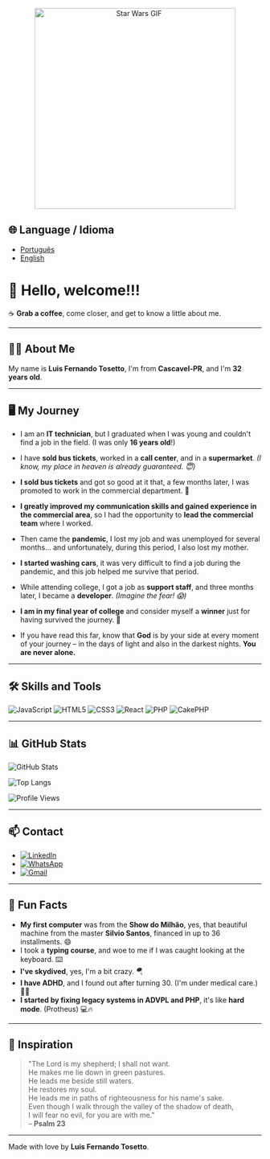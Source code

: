 <p align="center">
  <img src="https://media2.giphy.com/media/v1.Y2lkPTc5MGI3NjExb25xemR5cGM3MXA3Z3V3NTJhNzlsaDhraGpkamJsZWxoMHBodWYzYiZlcD12MV9pbnRlcm5hbF9naWZfYnlfaWQmY3Q9Zw/3ornk57KwDXf81rjWM/giphy.gif" alt="Star Wars GIF" width="400">
</p>

## 🌐 Language / Idioma
- [Português](README.md)
- [English](README-en.md)

# 👋 Hello, welcome!!!

☕ **Grab a coffee**, come closer, and get to know a little about me.

---

## 🧑‍💻 About Me

My name is **Luis Fernando Tosetto**, I'm from **Cascavel-PR**, and I'm **32 years old**.

---

## 🖥️ My Journey
  
- I am an **IT technician**, but I graduated when I was young and couldn't find a job in the field. (I was only **16 years old**!)

- I have **sold bus tickets**, worked in a **call center**, and in a **supermarket**. *(I know, my place in heaven is already guaranteed. 😇)*

- **I sold bus tickets** and got so good at it that, a few months later, I was promoted to work in the commercial department. 🚀

- **I greatly improved my communication skills and gained experience in the commercial area**, so I had the opportunity to **lead the commercial team** where I worked.

- Then came the **pandemic**, I lost my job and was unemployed for several months... and unfortunately, during this period, I also lost my mother.

- **I started washing cars**, it was very difficult to find a job during the pandemic, and this job helped me survive that period.

- While attending college, I got a job as **support staff**, and three months later, I became a **developer**. *(Imagine the fear! 😱)*

- **I am in my final year of college** and consider myself a **winner** just for having survived the journey. 💪

- If you have read this far, know that **God** is by your side at every moment of your journey – in the days of light and also in the darkest nights. **You are never alone.**

---

## 🛠️ Skills and Tools

![JavaScript](https://img.shields.io/badge/JavaScript-F7DF1E?style=for-the-badge&logo=javascript&logoColor=black)
![HTML5](https://img.shields.io/badge/HTML5-E34F26?style=for-the-badge&logo=html5&logoColor=white)
![CSS3](https://img.shields.io/badge/CSS3-1572B6?style=for-the-badge&logo=css3&logoColor=white)
![React](https://img.shields.io/badge/React-20232A?style=for-the-badge&logo=react&logoColor=61DAFB)
![PHP](https://img.shields.io/badge/PHP-777BB4?style=for-the-badge&logo=php&logoColor=white)
![CakePHP](https://img.shields.io/badge/CakePHP-D33C44?style=for-the-badge&logo=cakephp&logoColor=white)

---

## 📊 GitHub Stats

![GitHub Stats](https://github-readme-stats.vercel.app/api?username=toz3tto&show_icons=true&theme=radical)

![Top Langs](https://github-readme-stats.vercel.app/api/top-langs/?username=toz3tto&layout=compact&theme=radical)

![Profile Views](https://komarev.com/ghpvc/?username=toz3tto&color=blue&style=flat-square)

---

## 📫 Contact

- [![LinkedIn](https://img.shields.io/badge/LinkedIn-0077B5?style=for-the-badge&logo=linkedin&logoColor=white)](https://www.linkedin.com/in/luis-fernando-tosetto-3433291b9)
- [![WhatsApp](https://img.shields.io/badge/WhatsApp-25D366?style=for-the-badge&logo=whatsapp&logoColor=white)](https://wa.me/5545999462368)
- [![Gmail](https://img.shields.io/badge/Gmail-D14836?style=for-the-badge&logo=gmail&logoColor=white)](mailto:luisftosetto@gmail.com)

---

## 🎯 Fun Facts

- **My first computer** was from the **Show do Milhão**, yes, that beautiful machine from the master **Silvio Santos**, financed in up to 36 installments. 😄
- I took a **typing course**, and woe to me if I was caught looking at the keyboard. ⌨️
- **I've skydived**, yes, I'm a bit crazy. 🪂  
- **I have ADHD**, and I found out after turning 30. (I'm under medical care.) 🧠💊  
- **I started by fixing legacy systems in ADVPL and PHP**, it's like **hard mode**. (Protheus) 💻🔥

---

## 🌟 Inspiration

> "The Lord is my shepherd; I shall not want.  
> He makes me lie down in green pastures.  
> He leads me beside still waters.  
> He restores my soul.  
> He leads me in paths of righteousness for his name's sake.  
> Even though I walk through the valley of the shadow of death,  
> I will fear no evil, for you are with me."  
> – **Psalm 23**

---

Made with love by **Luis Fernando Tosetto**.
